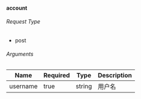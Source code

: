 #### account
###### Request Type

 - post

###### Arguments
| Name | Required | Type | Description |
| ---- | -------- | ---- | ----------- |
| username | true | string | 用户名 |
